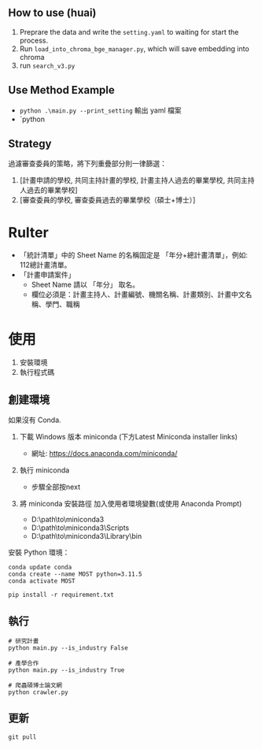 ## How to use (huai)
1. Preprare the data and write the `setting.yaml` to waiting for start the process. 
2. Run `load_into_chroma_bge_manager.py`, which will save embedding into chroma
3. run `search_v3.py`

## Use Method Example
+ `python .\main.py --print_setting` 輸出 yaml 檔案
+ `python 

## Strategy 

過濾審查委員的策略，將下列重疊部分則一律篩選：
1. [計畫申請的學校, 共同主持計畫的學校, 計畫主持人過去的畢業學校, 共同主持人過去的畢業學校]
2. [審查委員的學校, 審查委員過去的畢業學校（碩士+博士）]


# Rulter
+ 「統計清單」中的 Sheet Name 的名稱固定是 「年分+總計畫清單」，例如: 112總計畫清單。
+ 「計畫申請案件」
    + Sheet Name 請以 「年分」 取名。
    + 欄位必須是：計畫主持人、計畫編號、機關名稱、計畫類別、計畫中文名稱、學門、職稱


# 使用

1. 安裝環境
2. 執行程式碼

## 創建環境
如果沒有 Conda.
1. 下載 Windows 版本 miniconda (下方Latest Miniconda installer links)
    + 網址: https://docs.anaconda.com/miniconda/

2. 執行 miniconda
    + 步驟全部按next

3. 將 miniconda 安裝路徑 加入使用者環境變數(或使用 Anaconda Prompt)
    + D:\path\to\miniconda3
    + D:\path\to\miniconda3\Scripts
    + D:\path\to\miniconda3\Library\bin

安裝 Python 環境：
```
conda update conda
conda create --name MOST python=3.11.5
conda activate MOST

pip install -r requirement.txt
```

## 執行
```
# 研究計畫
python main.py --is_industry False

# 產學合作
python main.py --is_industry True

# 爬蟲碩博士論文網
python crawler.py
```

## 更新
```
git pull
```